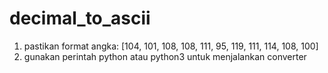 # decimal_to_ascii

1. pastikan format angka: [104, 101, 108, 108, 111, 95, 119, 111, 114, 108, 100]
2. gunakan perintah python atau python3 untuk menjalankan converter

